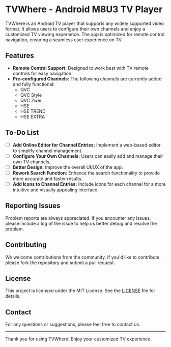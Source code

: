 # TVWhere - Android M8U3 TV Player

TVWhere is an Android TV player that supports any widely supported video format. It allows users to configure their own channels and enjoy a customized TV viewing experience. The app is optimized for remote control navigation, ensuring a seamless user experience on TV.

## Features

- **Remote Control Support:** Designed to work best with TV remote controls for easy navigation.
- **Pre-configured Channels:** The following channels are currently added and fully functional:
  - QVC
  - QVC Style
  - QVC Zwei
  - HSE
  - HSE TREND
  - HSE EXTRA

## To-Do List

- [ ] **Add Online Editor for Channel Entries:** Implement a web-based editor to simplify channel management.
- [ ] **Configure Your Own Channels:** Users can easily add and manage their own TV channels.
- [ ] **Better Design:** Improve the overall UI/UX of the app.
- [ ] **Rework Search Function:** Enhance the search functionality to provide more accurate and faster results.
- [ ] **Add Icons to Channel Entries:** Include icons for each channel for a more intuitive and visually appealing interface.

## Reporting Issues

Problem reports are always appreciated. If you encounter any issues, please include a log of the issue to help us better debug and resolve the problem.

## Contributing

We welcome contributions from the community. If you'd like to contribute, please fork the repository and submit a pull request.

## License

This project is licensed under the MIT License. See the [LICENSE](LICENSE) file for details.

## Contact

For any questions or suggestions, please feel free to contact us.

---

Thank you for using TVWhere! Enjoy your customized TV experience.
